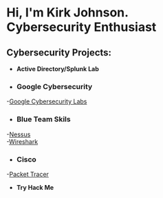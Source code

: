 <h1>Hi, I'm Kirk Johnson. <br/> <a >Cybersecurity Enthusiast</a>

<h2> Cybersecurity Projects:</h2>

- <b>Active Directory/Splunk Lab</b>

- <h3>Google Cybersecurity</b>
-[Google Cybersecurity Labs](https://github.com/KirkDJohnson/Google-Cybersecurity-Labs)

- <h3>Blue Team Skils</b>
-[Nessus](https://github.com/KirkDJohnson/Nesses-Vulnerability-Lab)<br/>
-[Wireshark](https://github.com/KirkDJohnson/Wireshark)

- <h3>Cisco </b>
-[Packet Tracer](https://github.com/KirkDJohnson/Cisco-Cybersecurity)

- <b>Try Hack Me</b>
 




[linkedin]: https://linkedin.com

<!--
**joshmadakor1/joshmadakor1** is a ✨ _special_ ✨ repository because its `README.md` (this file) appears on your GitHub profile.

Here are some ideas to get you started:

- 🔭 I’m currently working on ...
- 🌱 I’m currently learning ...
- 👯 I’m looking to collaborate on ...
- 🤔 I’m looking for help with ...
- 💬 Ask me about ...
- 📫 How to reach me: ...
- 😄 Pronouns: ...
- ⚡ Fun fact: ...
-->

